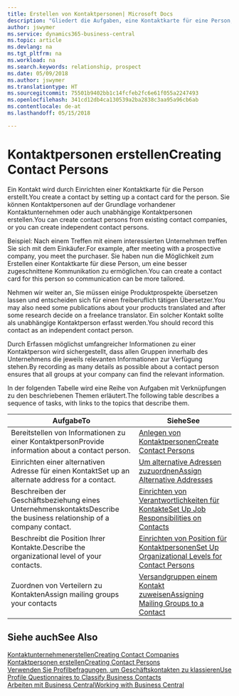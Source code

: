 ```yaml
---
title: Erstellen von Kontaktpersonen| Microsoft Docs
description: "Gliedert die Aufgaben, eine Kontaktkarte für eine Person, z. B. einen Interessenten oder einen Lieferanten zu erstellen und hilft, die Beziehung zu definieren und Kommunikationen anzupassen."
author: jswymer
ms.service: dynamics365-business-central
ms.topic: article
ms.devlang: na
ms.tgt_pltfrm: na
ms.workload: na
ms.search.keywords: relationship, prospect
ms.date: 05/09/2018
ms.author: jswymer
ms.translationtype: HT
ms.sourcegitcommit: 75501b9402bb1c14fcfeb2fc6e61f055a2247493
ms.openlocfilehash: 341cd12db4ca130539a2ba2838c3aa95a96cb6ab
ms.contentlocale: de-at
ms.lasthandoff: 05/15/2018

---
```

# <a name="creating-contact-persons"></a><span data-ttu-id="46616-103">Kontaktpersonen erstellen</span><span class="sxs-lookup"><span data-stu-id="46616-103">Creating Contact Persons</span></span>
<span data-ttu-id="46616-104">Ein Kontakt wird durch Einrichten einer Kontaktkarte für die Person erstellt.</span><span class="sxs-lookup"><span data-stu-id="46616-104">You create a contact by setting up a contact card for the person.</span></span> <span data-ttu-id="46616-105">Sie können Kontaktpersonen auf der Grundlage vorhandener Kontaktunternehmen oder auch unabhängige Kontaktpersonen erstellen.</span><span class="sxs-lookup"><span data-stu-id="46616-105">You can create contact persons from existing contact companies, or you can create independent contact persons.</span></span>

<span data-ttu-id="46616-106">Beispiel: Nach einem Treffen mit einem interessierten Unternehmen treffen Sie sich mit dem Einkäufer.</span><span class="sxs-lookup"><span data-stu-id="46616-106">For example, after meeting with a prospective company, you meet the purchaser.</span></span> <span data-ttu-id="46616-107">Sie haben nun die Möglichkeit zum Erstellen einer Kontaktkarte für diese Person, um eine besser zugeschnittene Kommunikation zu ermöglichen.</span><span class="sxs-lookup"><span data-stu-id="46616-107">You can create a contact card for this person so communication can be more tailored.</span></span>

<span data-ttu-id="46616-108">Nehmen wir weiter an, Sie müssen einige Produktprospekte übersetzen lassen und entscheiden sich für einen freiberuflich tätigen Übersetzer.</span><span class="sxs-lookup"><span data-stu-id="46616-108">You may also need some publications about your products translated and after some research decide on a freelance translator.</span></span> <span data-ttu-id="46616-109">Ein solcher Kontakt sollte als unabhängige Kontaktperson erfasst werden.</span><span class="sxs-lookup"><span data-stu-id="46616-109">You should record this contact as an independent contact person.</span></span>

<span data-ttu-id="46616-110">Durch Erfassen möglichst umfangreicher Informationen zu einer Kontaktperson wird sichergestellt, dass allen Gruppen innerhalb des Unternehmens die jeweils relevanten Informationen zur Verfügung stehen.</span><span class="sxs-lookup"><span data-stu-id="46616-110">By recording as many details as possible about a contact person ensures that all groups at your company can find the relevant information.</span></span>

<span data-ttu-id="46616-111">In der folgenden Tabelle wird eine Reihe von Aufgaben mit Verknüpfungen zu den beschriebenen Themen erläutert.</span><span class="sxs-lookup"><span data-stu-id="46616-111">The following table describes a sequence of tasks, with links to the topics that describe them.</span></span>

| <span data-ttu-id="46616-112">Aufgabe</span><span class="sxs-lookup"><span data-stu-id="46616-112">To</span></span> | <span data-ttu-id="46616-113">Siehe</span><span class="sxs-lookup"><span data-stu-id="46616-113">See</span></span> |
| --- | --- |
| <span data-ttu-id="46616-114">Bereitstellen von Informationen zu einer Kontaktperson</span><span class="sxs-lookup"><span data-stu-id="46616-114">Provide information about a contact person.</span></span> |[<span data-ttu-id="46616-115">Anlegen von Kontaktpersonen</span><span class="sxs-lookup"><span data-stu-id="46616-115">Create Contact Persons</span></span>](marketing-how-create-contact-persons.md) |
| <span data-ttu-id="46616-116">Einrichten einer alternativen Adresse für einen Kontakt</span><span class="sxs-lookup"><span data-stu-id="46616-116">Set up an alternate address for a contact.</span></span> |[<span data-ttu-id="46616-117">Um alternative Adressen zuzuordnen</span><span class="sxs-lookup"><span data-stu-id="46616-117">Assign Alternative Addresses</span></span>](marketing-how-assign-alternate-address.md) |
| <span data-ttu-id="46616-118">Beschreiben der Geschäftsbeziehung eines Unternehmenskontakts</span><span class="sxs-lookup"><span data-stu-id="46616-118">Describe the business relationship of a company contact.</span></span> |[<span data-ttu-id="46616-119">Einrichten von Verantwortlichkeiten für Kontakte</span><span class="sxs-lookup"><span data-stu-id="46616-119">Set Up Job Responsibilities on Contacts</span></span>](marketing-job-responsibilities.md) |
| <span data-ttu-id="46616-120">Beschreibt die Position Ihrer Kontakte.</span><span class="sxs-lookup"><span data-stu-id="46616-120">Describe the organizational level of your contacts.</span></span> |[<span data-ttu-id="46616-121">Einrichten von Position für Kontaktpersonen</span><span class="sxs-lookup"><span data-stu-id="46616-121">Set Up Organizational Levels for Contact Persons</span></span>](marketing-organizational-levels.md) |
| <span data-ttu-id="46616-122">Zuordnen von Verteilern zu Kontakten</span><span class="sxs-lookup"><span data-stu-id="46616-122">Assign mailing groups your contacts</span></span> |[<span data-ttu-id="46616-123">Versandgruppen einem Kontakt zuweisen</span><span class="sxs-lookup"><span data-stu-id="46616-123">Assigning Mailing Groups to a Contact</span></span>](marketing-mailing-groups.md) |

## <a name="see-also"></a><span data-ttu-id="46616-124">Siehe auch</span><span class="sxs-lookup"><span data-stu-id="46616-124">See Also</span></span>
[<span data-ttu-id="46616-125">Kontaktunternehmenerstellen</span><span class="sxs-lookup"><span data-stu-id="46616-125">Creating Contact Companies</span></span>](marketing-create-contact-companies.md)  
[<span data-ttu-id="46616-126">Kontaktpersonen erstellen</span><span class="sxs-lookup"><span data-stu-id="46616-126">Creating Contact Persons</span></span>](marketing-create-contact-persons.md)  
[<span data-ttu-id="46616-127">Verwenden Sie Profilbefragungen, um Geschäftskontakten zu klassieren</span><span class="sxs-lookup"><span data-stu-id="46616-127">Use Profile Questionnaires to Classify Business Contacts</span></span>](marketing-create-contact-profile-questionnaire.md)  
[<span data-ttu-id="46616-128">Arbeiten mit  Business Central</span><span class="sxs-lookup"><span data-stu-id="46616-128">Working with Business Central</span></span>](ui-work-product.md)


